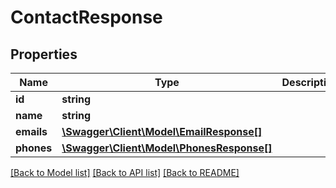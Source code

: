 # ContactResponse

## Properties
Name | Type | Description | Notes
------------ | ------------- | ------------- | -------------
**id** | **string** |  | [optional] 
**name** | **string** |  | [optional] 
**emails** | [**\Swagger\Client\Model\EmailResponse[]**](EmailResponse.md) |  | [optional] 
**phones** | [**\Swagger\Client\Model\PhonesResponse[]**](PhonesResponse.md) |  | [optional] 

[[Back to Model list]](../../README.md#documentation-for-models) [[Back to API list]](../../README.md#documentation-for-api-endpoints) [[Back to README]](../../README.md)

